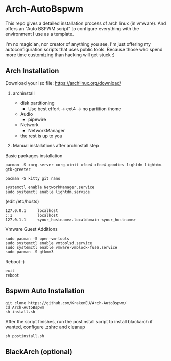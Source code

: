 # Arch-AutoBspwm
This repo gives a detailed installation process of arch linux (in vmware). And offers an "Auto BSPWM script" to configure everything with the environment I use as a template.

I'm no magician, nor creator of anything you see, I'm just offering my autoconfiguration scripts that uses public tools. Because those who spend more time customizing than hacking will get stuck :)


## Arch Installation

Download your iso file: https://archlinux.org/download/

1. archinstall
	- disk partitioning 
		- Use best effort -> ext4 -> no partition /home
 	 - Audio
		- pipewire
   	- Network 
		- NetworkManager
	- the rest is up to you


2. Manual installations after archinstall step

Basic packages installation

```
pacman -S xorg-server xorg-xinit xfce4 xfce4-goodies lightdm lightdm-gtk-greeter

pacman -S kitty git nano

systemctl enable NetworkManager.service
sudo systemctl enable lightdm.service
```

(edit /etc/hosts)

```
127.0.0.1     localhost
::1           localhost
127.0.1.1     <your_hostname>.localdomain <your_hostname>
```

Vmware Guest Additions

```
sudo pacman -S open-vm-tools
sudo systemctl enable vmtoolsd.service
sudo systemctl enable vmware-vmblock-fuse.service
sudo pacman -S gtkmm3
```

Reboot :)

```
exit
reboot
```

## Bspwm Auto Installation

```
git clone https://github.com/KrakenEU/Arch-AutoBspwm/
cd Arch-AutoBspwm
sh install.sh
```

After the script finishes, run the postinstall script to install blackarch if wanted, configure .zshrc and cleanup

```
sh postinstall.sh
```


## BlackArch (optional)

```

```

